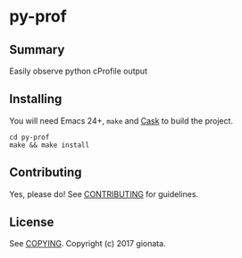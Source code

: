 # py-prof

## Summary

Easily observe python cProfile output

## Installing

You will need Emacs 24+, `make` and [Cask](https://github.com/cask/cask) to
build the project.

    cd py-prof
    make && make install


## Contributing

Yes, please do! See [CONTRIBUTING][] for guidelines.

## License

See [COPYING][]. Copyright (c) 2017 gionata.


[CONTRIBUTING]: ./CONTRIBUTING.md
[COPYING]: ./COPYING
